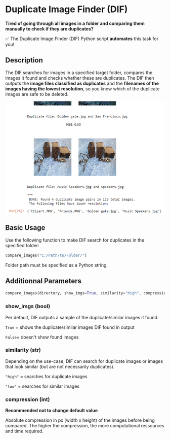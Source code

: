 # Duplicate Image Finder (DIF)
**Tired of going through all images in a folder and comparing them manually to check if they are duplicates?**

:white_check_mark: The Duplicate Image Finder (DIF) Python script **automates** this task for you!

## Description
The DIF searches for images in a specified target folder, compares the images it found and checks whether these are duplicates. The DIF then outputs the **image files classified as duplicates** and the **filenames of the images having the lowest resolution**, so you know which of the duplicate images are safe to be deleted.

<p align="center">
  <img src="example_output.png" width="600" title="Example Output: Duplicate Image Finder">
</p>

## Basic Usage
Use the following function to make DIF search for duplicates in the specified folder:

```python
compare_images("C:/Path/to/Folder/")
``` 
Folder path must be specified as a Python string.
## Additionnal Parameters

```python
compare_images(directory, show_imgs=True, similarity="high", compression=50)
```

### show_imgs (bool)
Per default, DIF outputs a sample of the duplicate/similar images it found.

```True``` = shows the duplicate/similar images DIF found in output

```False```= doesn't show found images

### similarity (str)

Depending on the use-case, DIF can search for duplicate images or images that look similar (but are not necessarily duplicates).

```"high"``` = searches for duplicate images
                           
```"low"``` = searches for similar images

### compression (int)

**Recommended not to change default value**

Absolute compression in px (width x height) of the images before being compared.
The higher the compression, the more computational ressources and time required.     
                           
